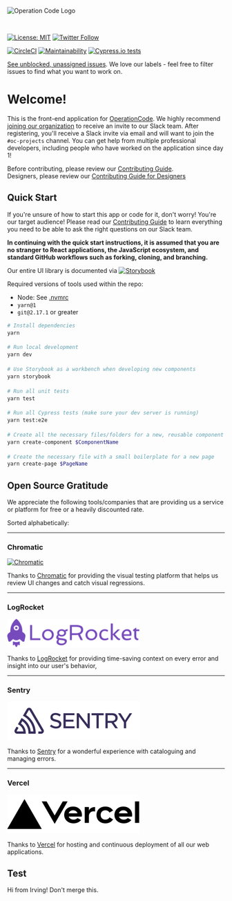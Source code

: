 ![Operation Code Logo](https://operation-code-assets.s3.us-east-2.amazonaws.com/branding/logos/large-blue-logo.png)

<br />

[![License: MIT](https://img.shields.io/badge/License-MIT-blue.svg)](https://opensource.org/licenses/MIT)
[![Twitter Follow](https://img.shields.io/twitter/follow/operation_code.svg?style=social&label=Follow&style=social)](https://twitter.com/operation_code)

[![CircleCI](https://circleci.com/gh/OperationCode/front-end/tree/main.svg?style=svg)](https://circleci.com/gh/OperationCode/front-end/tree/main)
[![Maintainability](https://api.codeclimate.com/v1/badges/5010b82ce5d8e319a597/maintainability)](https://codeclimate.com/github/OperationCode/front-end/maintainability)
[![Cypress.io tests](https://img.shields.io/badge/cypress.io-tests-green.svg?style=flat-square)](https://cypress.io)

[See unblocked, unassigned issues](https://github.com/OperationCode/front-end/issues?q=is%3Aopen+is%3Aissue+-label%3A%22Status%3A+Blocked%22+no%3Aassignee). We love our labels - feel free to filter issues to find what you want to work on.

# Welcome!

This is the front-end application for [OperationCode](https://operationcode.org). We highly recommend [joining our organization](https://operationcode.org/join) to receive an invite to our Slack team. After registering, you'll receive a Slack invite via email and will want to join the `#oc-projects` channel. You can get help from multiple professional developers, including people who have worked on the application since day 1!

Before contributing, please review our [Contributing Guide](CONTRIBUTING.md).
<br />
Designers, please review our [Contributing Guide for Designers](CONTRIBUTING_TO_DESIGN.md)

## Quick Start

If you're unsure of how to start this app or code for it, don't worry! You're our target audience!
Please read our [Contributing Guide](CONTRIBUTING.md) to learn everything you need to be able to ask the right questions on our Slack team.

**In continuing with the quick start instructions, it is assumed that you are no stranger to React applications, the JavaScript ecosystem, and standard GitHub workflows such as forking, cloning, and branching.**

Our entire UI library is documented via [![Storybook](https://github.com/storybookjs/brand/blob/8d28584c89959d7075c237e9345955c895048977/badge/badge-storybook.svg)](http://storybook.operationcode.org)

Required versions of tools used within the repo:

- Node: See [.nvmrc](https://github.com/OperationCode/front-end/blob/main/.nvmrc)
- `yarn@1`
- `git@2.17.1` or greater

```sh
# Install dependencies
yarn

# Run local development
yarn dev

# Use Storybook as a workbench when developing new components
yarn storybook

# Run all unit tests
yarn test

# Run all Cypress tests (make sure your dev server is running)
yarn test:e2e

# Create all the necessary files/folders for a new, reusable component
yarn create-component $ComponentName

# Create the necessary file with a small boilerplate for a new page
yarn create-page $PageName
```

## Open Source Gratitude

We appreciate the following tools/companies that are providing us a service or platform for free or a heavily discounted rate.

Sorted alphabetically:

---

### Chromatic

<a href="https://www.chromatic.com/"><img src="https://user-images.githubusercontent.com/321738/84662277-e3db4f80-af1b-11ea-88f5-91d67a5e59f6.png" width="306" height="60" alt="Chromatic" /></a>

Thanks to [Chromatic](https://www.chromatic.com/) for providing the visual testing platform that helps us review UI changes and catch visual regressions.

---

### LogRocket

<a href="https://logrocket.com/"><img src="https://raw.githubusercontent.com/OperationCode/front-end/main/public/static/images/logrocket.svg" alt="LogRocket" width="306" /></a>

Thanks to [LogRocket](https://logrocket.com/) for providing time-saving context on every error and insight into our user's behavior,

---

### Sentry

<a href="https://www.sentry.io/"><img src="https://raw.githubusercontent.com/OperationCode/front-end/main/public/static/images/sentry.svg" width="306" height="90" alt="Sentry" /></a>

Thanks to [Sentry](https://getsentry.io) for a wonderful experience with cataloguing and managing errors.

---

### Vercel

<a href="https://vercel.com"><img src="https://raw.githubusercontent.com/OperationCode/front-end/main/public/static/images/vercel.svg" width="306" height="90" alt="Vercel" /></svg></a>

Thanks to [Vercel](https://vercel.com) for hosting and continuous deployment of all our web applications.

## Test
Hi from Irving!  Don't merge this.
